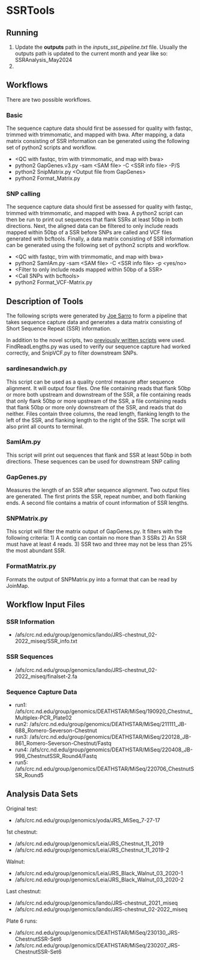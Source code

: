# SSRTools

## Running

1. Update the **outputs** path in the *inputs_sst_pipeline.txt* file. Usually the outputs path is updated to the current month and year like so: SSRAnalysis_May2024
2. 

## Workflows

There are two possible workflows.

### Basic
The sequence capture data should first be assessed for quality with fastqc, trimmed with trimmomatic, and mapped with bwa. After mapping, a data matrix consisting of SSR information can be generated using the following set of python2 scripts and workflow.

- \<QC with fastqc, trim with trimmomatic, and map with bwa\>
- python2 GapGenes.v3.py -sam \<SAM file\> -C \<SSR info file\> -P/S
- python2 SnipMatrix.py \<Output file from GapGenes\>
- python2 Format_Matrix.py

### SNP calling
The sequence capture data should first be assessed for quality with fastqc, trimmed with trimmomatic, and mapped with bwa. A python2 script can then be run to print out sequences that flank SSRs at least 50bp in both directions. Next, the aligned data can be filtered to only include reads mapped within 50bp of a SSR before SNPs are called and VCF files generated with bcftools. Finally, a data matrix consisting of SSR information can be generated using the following set of python2 scripts and workflow.
    
- \<QC with fastqc, trim with trimmomatic, and map with bwa\>
- python2 SamIAm.py -sam \<SAM file\> -C \<SSR info file\> -p \<yes/no\>
- \<Filter to only include reads mapped within 50bp of a SSR\>
- \<Call SNPs with bcftools\>
- python2 Format_VCF-Matrix.py


## Description of Tools
The following scripts were generated by [Joe Sarro](https://github.com/jsarro13/SSRTools) to form a pipeline that takes sequence capture data and generates a data matrix consisting of Short Sequence Repeat (SSR) information. 

In addition to the novel scripts, two [previously written scripts](https://git.io/JTYMb) were used. FindReadLengths.py was used to verify our sequence capture had worked correctly, and SnipVCF.py to filter downstream SNPs. 

### sardinesandwich.py 
This script can be used as a quality control measure after sequence alignment. It will output four files. One file containing reads that flank 50bp or more both upstream and downstream of the SSR, a file containing reads that only flank 50bp or more upstream of the SSR, a file containing reads that flank 50bp or more only downstream of the SSR, and reads that do neither. Files contain three columns, the read length, flanking length to the left of the SSR, and flanking length to the right of the SSR. The script will also print all counts to terminal.

### SamIAm.py
This script will print out sequences that flank and SSR at least 50bp in both directions. These sequences can be used for downstream SNP calling 

### GapGenes.py 
Measures the length of an SSR after sequence alignment. Two output files are generated. The first prints the SSR, repeat number, and both flanking ends. A second file contains a matrix of count information of SSR lengths.

### SNPMatrix.py
This script will filter the matrix output of GapGenes.py. It filters with the following criteria: 1) A contig can contain no more than 3 SSRs 2) An SSR must have at least 4 reads. 3) SSR two and three may not be less than 25% the most abundant SSR.

### FormatMatrix.py
Formats the output of SNPMatrix.py into a format that can be read by JoinMap.


## Workflow Input Files

### SSR Information
- /afs/crc.nd.edu/group/genomics/lando/JRS-chestnut_02-2022_miseq/SSR_info.txt

### SSR Sequences
- /afs/crc.nd.edu/group/genomics/lando/JRS-chestnut_02-2022_miseq/finalset-2.fa

### Sequence Capture Data
- run1: /afs/crc.nd.edu/group/genomics/DEATHSTAR/MiSeq/190920_Chestnut_Multiplex-PCR_Plate02
- run2: /afs/crc.nd.edu/group/genomics/DEATHSTAR/MiSeq/211111_JB-688_Romero-Severson-Chestnut
- run3: /afs/crc.nd.edu/group/genomics/DEATHSTAR/MiSeq/220128_JB-861_Romero-Severson-Chestnut/Fastq
- run4: /afs/crc.nd.edu/group/genomics/DEATHSTAR/MiSeq/220408_JB-998_ChestnutSSR_Round4/Fastq
- run5: /afs/crc.nd.edu/group/genomics/DEATHSTAR/MiSeq/220706_ChestnutSSR_Round5


## Analysis Data Sets

Original test: 
- /afs/crc.nd.edu/group/genomics/yoda/JRS_MiSeq_7-27-17

1st chestnut:
- /afs/crc.nd.edu/group/genomics/Leia/JRS_Chestnut_11_2019
- /afs/crc.nd.edu/group/genomics/Leia/JRS_Chestnut_11_2019-2

Walnut:
- /afs/crc.nd.edu/group/genomics/Leia/JRS_Black_Walnut_03_2020-1
- /afs/crc.nd.edu/group/genomics/Leia/JRS_Black_Walnut_03_2020-2

Last chestnut:
- /afs/crc.nd.edu/group/genomics/lando/JRS-chestnut_2021_miseq
- /afs/crc.nd.edu/group/genomics/lando/JRS-chestnut_02-2022_miseq

Plate 6 runs:
- /afs/crc.nd.edu/group/genomics/DEATHSTAR/MiSeq/230130_JRS-ChestnutSSR-Set6
- /afs/crc.nd.edu/group/genomics/DEATHSTAR/MiSeq/230207_JRS-ChestnutSSR-Set6
